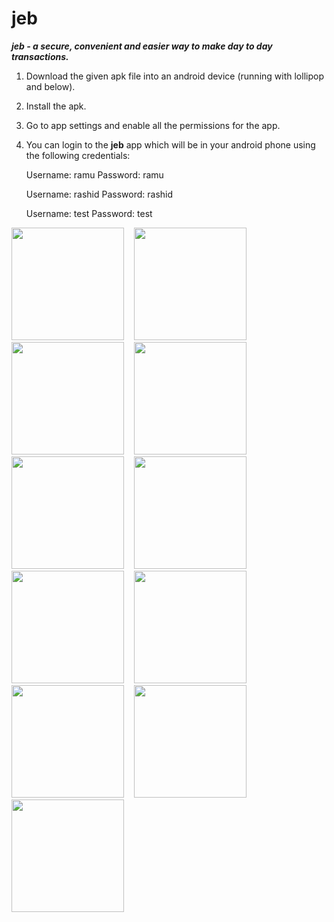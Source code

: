 # jeb
***jeb - a secure, convenient and easier way to make day to day transactions.***

1) Download the given apk file into an android device (running with lollipop and below).

2) Install the apk. 

3) Go to app settings and enable all the permissions for the app.

4) You can login to the **jeb** app which will be in your android phone using the following credentials: 

      Username: ramu 
      Password: ramu

      Username: rashid 
      Password: rashid

      Username: test 
      Password: test
      
<img src="https://raw.githubusercontent.com/VSoft-Technologies/jeb/master/screenshots/11_jeb_Signup.png" width="180">
&nbsp;&nbsp;
<img src="https://raw.githubusercontent.com/VSoft-Technologies/jeb/master/screenshots/1_jeb_Login_Screen.png" width="180">
&nbsp;&nbsp;
<img src="https://raw.githubusercontent.com/VSoft-Technologies/jeb/master/screenshots/2_jeb_Landing_Screen_English.png" width="180">
&nbsp;&nbsp;
<img src="https://raw.githubusercontent.com/VSoft-Technologies/jeb/master/screenshots/4_jeb_Pay_Screeen.png" width="180">
&nbsp;&nbsp;
<img src="https://raw.githubusercontent.com/VSoft-Technologies/jeb/master/screenshots/10_jeb_MPIN.png" width="180">
&nbsp;&nbsp;
<img src="https://raw.githubusercontent.com/VSoft-Technologies/jeb/master/screenshots/5_jeb_Collect_Screen.png" width="180">
&nbsp;&nbsp;
<img src="https://raw.githubusercontent.com/VSoft-Technologies/jeb/master/screenshots/6_jeb_Incoming_Approval_Screen.png" width="180">
&nbsp;&nbsp;
<img src="https://raw.githubusercontent.com/VSoft-Technologies/jeb/master/screenshots/7_jeb_History.png" width="180">
&nbsp;&nbsp;
<img src="https://raw.githubusercontent.com/VSoft-Technologies/jeb/master/screenshots/8_jeb_Language.png" width="180">
&nbsp;&nbsp;
<img src="https://raw.githubusercontent.com/VSoft-Technologies/jeb/master/screenshots/9_jeb_Language_Options.png" width="180">
&nbsp;&nbsp;
<img src="https://raw.githubusercontent.com/VSoft-Technologies/jeb/master/screenshots/3_jeb_Landing_Screen_Hindi.png" width="180">
